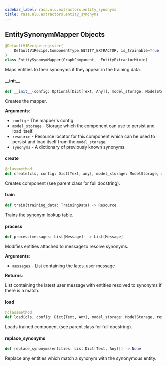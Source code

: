 ```yaml
---
sidebar_label: rasa.nlu.extractors.entity_synonyms
title: rasa.nlu.extractors.entity_synonyms
---
```

## EntitySynonymMapper Objects

```python
@DefaultV1Recipe.register(
    DefaultV1Recipe.ComponentType.ENTITY_EXTRACTOR, is_trainable=True
)
class EntitySynonymMapper(GraphComponent,  EntityExtractorMixin)
```

Maps entities to their synonyms if they appear in the training data.

#### \_\_init\_\_

```python
def __init__(config: Optional[Dict[Text, Any]], model_storage: ModelStorage, resource: Resource, synonyms: Optional[Dict[Text, Any]] = None) -> None
```

Creates the mapper.

**Arguments**:

- `config` - The mapper&#x27;s config.
- `model_storage` - Storage which the component can use to persist and load
  itself.
- `resource` - Resource locator for this component which can be used to persist
  and load itself from the `model_storage`.
- `synonyms` - A dictionary of previously known synonyms.

#### create

```python
@classmethod
def create(cls, config: Dict[Text, Any], model_storage: ModelStorage, resource: Resource, execution_context: ExecutionContext, synonyms: Optional[Dict[Text, Any]] = None) -> EntitySynonymMapper
```

Creates component (see parent class for full docstring).

#### train

```python
def train(training_data: TrainingData) -> Resource
```

Trains the synonym lookup table.

#### process

```python
def process(messages: List[Message]) -> List[Message]
```

Modifies entities attached to message to resolve synonyms.

**Arguments**:

- `messages` - List containing the latest user message
  

**Returns**:

  List containing the latest user message with entities resolved to
  synonyms if there is a match.

#### load

```python
@classmethod
def load(cls, config: Dict[Text, Any], model_storage: ModelStorage, resource: Resource, execution_context: ExecutionContext, **kwargs: Any, ,) -> EntitySynonymMapper
```

Loads trained component (see parent class for full docstring).

#### replace\_synonyms

```python
def replace_synonyms(entities: List[Dict[Text, Any]]) -> None
```

Replace any entities which match a synonym with the synonymous entity.

